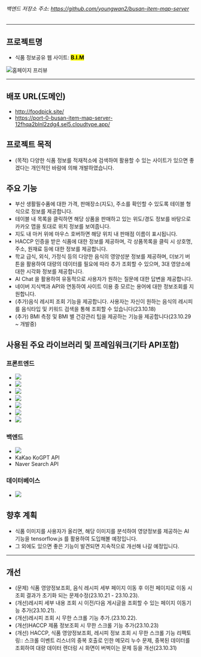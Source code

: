 ###### 백엔드 저장소 주소: https://github.com/youngwan2/busan-item-map-server
---


## 프로젝트명
- 식품 정보공유 웹 사이트: <mark><b>B.I.M</b></mark>
<p style="text-aligin:center">
  <img src="https://github.com/youngwan2/busan_item_map/assets/107159871/256f8cdf-6e65-412b-8a45-4f43d2313e91" alt="홈페이지 프리뷰"/>
  </p>

---

## 배포 URL(도메인)
- <a href="http://foodpick.site/" target="_blank">http://foodpick.site/</a>
- <a href="https://port-0-busan-item-map-server-12fhqa2blnl2zdg4.sel5.cloudtype.app/" target="_blank">https://port-0-busan-item-map-server-12fhqa2blnl2zdg4.sel5.cloudtype.app/</a>

## 프로젝트 목적
- (목적) 다양한 식품 정보를 적재적소에 검색하여 활용할 수 있는 사이트가 있으면 좋겠다는 개인적인 바람에 의해 개발하였습니다. 

## 주요 기능
- 부산 생활필수품에 대한 가격, 판매장소(지도), 주소를 확인할 수 있도록 테이블 형식으로 정보를 제공합니다.
- 테이블 내 목록을 클릭하면 해당 상품을 판매하고 있는 위도/경도 정보를 바탕으로 카카오 맵을 토대로 위치 정보를 보여줍니다.
- 지도 내 마커 위에 마우스 호버하면 해당 위치 내 판매점 이름이 표시됩니다.
- HACCP 인증을 받은 식품에 대한 정보를 제공하며, 각 상품목록을 클릭 시 상호명, 주소, 원재료 등에 대한 정보를 제공합니다.
- 학교 급식, 외식, 가정식 등의 다양한 음식의 영양성분 정보를 제공하며, 더보기 버튼을 활용하여 대량의 데이터를 필요에 따라 추가 조회할 수 있으며, 3대 영양소에 대한 시각화 정보를 제공합니다.
- AI Chat 을 활용하여 유동적으로 사용자가 원하는 질문에 대한 답변을 제공합니다.
- 네이버 지식백과 API와 연동하여 사이트 이용 중 모르는 용어에 대한 정보조회를 지원합니다.
- (추가)음식 레시피 조회 기능을 제공합니다. 사용자는 자신이 원하는 음식의 레시피를 음식타입 및 키워드 검색을 통해 조회할 수 있습니다(23.10.18)
- (추가) BMI 측정 및 BMI 별 건강관리 팁을 제공하는 기능을 제공합니다(23.10.29 ~ 개발중)

## 사용된 주요 라이브러리 및 프레임워크(기타 API포함)
### 프론트엔드
- <img src="https://img.shields.io/badge/React-61DAFB?style=for-the-badge&logo=react&logoColor=white">
- <img src="https://img.shields.io/badge/Typescript-3178C6?style=for-the-badge&logo=typescript&logoColor=white">
- <img src="https://img.shields.io/badge/Chart.js-FF6384?style=for-the-badge&logo=chartjs&logoColor=white">
- <img src="https://img.shields.io/badge/Redux toolkit-764ABC?style=for-the-badge&logo=redux&logoColor=white">
- <img src="https://img.shields.io/badge/Recoil-3578E5?style=for-the-badge&logo=recoil&logoColor=white">
- <img src="https://img.shields.io/badge/Kakao Map API-FFCD00?style=for-the-badge&logo=kakao&logoColor=white">
- <img src="https://img.shields.io/badge/공공데이터포털API-82B816?style=for-the-badge&logo=public&logoColor=white">
### 백엔드
- <img src="https://img.shields.io/badge/Express-000000?style=for-the-badge&logo=express&logoColor=white">
- KaKao KoGPT API
- Naver Search API
  
### 데이터베이스
- <img src="https://img.shields.io/badge/indexed DB-003545?style=for-the-badge&logo=indexeddb&logoColor=white">

## 향후 계획
- 식품 이미지를 사용자가 올리면, 해당 이미지를 분석하여 영양정보를 제공하는 AI 기능을 tensorflow.js 를 활용하여 도입해볼 예정입니다.
- 그 외에도 있으면 좋은 기능이 발견되면 지속적으로 개선해 나갈 예정입니다.

---
## 개선 
- (문제) 식품 영양정보조회, 음식 레시피 세부 페이지 이동 후 이전 페이지로 이동 시 조회 결과가 초기화 되는 문제수정(23.10.21 - 23.10.23).
- (개선)레시피 세부 내용 조회 시 이전/다음 게시글을 조회할 수 있는 페이지 이동기능 추가(23.10.21).
- (개선)레시피 조회 시 무한 스크롤 기능 추가.(23.10.22).
- (개선)HACCP 제품 정보조회 시 무한 스크롤 기능 추가(23.10.23)
- (개선) HACCP, 식품 영양정보조회, 레시피 정보 조회 시 무한 스크롤 기능 리팩토링:: 스크롤 이벤트 리스너의 중복 호출로 인한 메모리 누수 문제, 중복된 데이터를 조회하여 대량 데이터 렌더링 시 화면이 버벅이는 문제 등을 개선(23.10.31)
